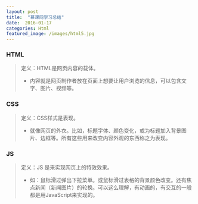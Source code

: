 ```yaml
---
layout: post
title:  "慕课网学习总结"
date:  2016-01-17
categories: Html
featured_image: /images/html5.jpg
---
```


### HTML

>定义：HTML是网页内容的载体。
>
>- 内容就是网页制作者放在页面上想要让用户浏览的信息，可以包含文字、图片、视频等。
 
### CSS

>定义：CSS样式是表现。
>
>- 就像网页的外衣。比如，标题字体、颜色变化，或为标题加入背景图片、边框等。所有这些用来改变内容外观的东西称之为表现。

### JS

>定义：JS 是来实现网页上的特效效果。
>
>- 如：鼠标滑过弹出下拉菜单。或鼠标滑过表格的背景颜色改变。还有焦点新闻（新闻图片）的轮换。可以这么理解，有动画的，有交互的一般都是用JavaScript来实现的。